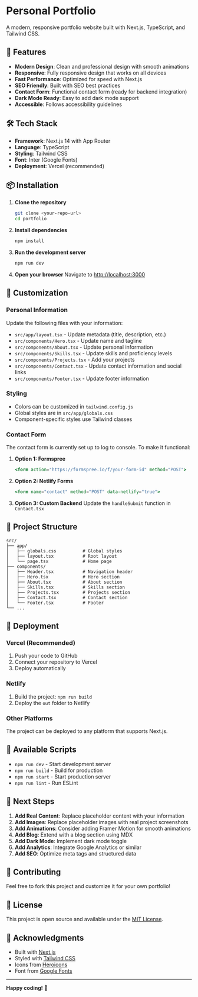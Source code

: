 # Personal Portfolio

A modern, responsive portfolio website built with Next.js, TypeScript, and Tailwind CSS.

## 🚀 Features

- **Modern Design**: Clean and professional design with smooth animations
- **Responsive**: Fully responsive design that works on all devices
- **Fast Performance**: Optimized for speed with Next.js
- **SEO Friendly**: Built with SEO best practices
- **Contact Form**: Functional contact form (ready for backend integration)
- **Dark Mode Ready**: Easy to add dark mode support
- **Accessible**: Follows accessibility guidelines

## 🛠️ Tech Stack

- **Framework**: Next.js 14 with App Router
- **Language**: TypeScript
- **Styling**: Tailwind CSS
- **Font**: Inter (Google Fonts)
- **Deployment**: Vercel (recommended)

## 📦 Installation

1. **Clone the repository**
   ```bash
   git clone <your-repo-url>
   cd portfolio
   ```

2. **Install dependencies**
   ```bash
   npm install
   ```

3. **Run the development server**
   ```bash
   npm run dev
   ```

4. **Open your browser**
   Navigate to [http://localhost:3000](http://localhost:3000)

## 🎨 Customization

### Personal Information
Update the following files with your information:

- `src/app/layout.tsx` - Update metadata (title, description, etc.)
- `src/components/Hero.tsx` - Update name and tagline
- `src/components/About.tsx` - Update personal information
- `src/components/Skills.tsx` - Update skills and proficiency levels
- `src/components/Projects.tsx` - Add your projects
- `src/components/Contact.tsx` - Update contact information and social links
- `src/components/Footer.tsx` - Update footer information

### Styling
- Colors can be customized in `tailwind.config.js`
- Global styles are in `src/app/globals.css`
- Component-specific styles use Tailwind classes

### Contact Form
The contact form is currently set up to log to console. To make it functional:

1. **Option 1: Formspree**
   ```jsx
   <form action="https://formspree.io/f/your-form-id" method="POST">
   ```

2. **Option 2: Netlify Forms**
   ```jsx
   <form name="contact" method="POST" data-netlify="true">
   ```

3. **Option 3: Custom Backend**
   Update the `handleSubmit` function in `Contact.tsx`

## 📁 Project Structure

```
src/
├── app/
│   ├── globals.css          # Global styles
│   ├── layout.tsx           # Root layout
│   └── page.tsx             # Home page
├── components/
│   ├── Header.tsx           # Navigation header
│   ├── Hero.tsx             # Hero section
│   ├── About.tsx            # About section
│   ├── Skills.tsx           # Skills section
│   ├── Projects.tsx         # Projects section
│   ├── Contact.tsx          # Contact section
│   └── Footer.tsx           # Footer
└── ...
```

## 🚀 Deployment

### Vercel (Recommended)
1. Push your code to GitHub
2. Connect your repository to Vercel
3. Deploy automatically

### Netlify
1. Build the project: `npm run build`
2. Deploy the `out` folder to Netlify

### Other Platforms
The project can be deployed to any platform that supports Next.js.

## 📝 Available Scripts

- `npm run dev` - Start development server
- `npm run build` - Build for production
- `npm run start` - Start production server
- `npm run lint` - Run ESLint

## 🎯 Next Steps

1. **Add Real Content**: Replace placeholder content with your information
2. **Add Images**: Replace placeholder images with real project screenshots
3. **Add Animations**: Consider adding Framer Motion for smooth animations
4. **Add Blog**: Extend with a blog section using MDX
5. **Add Dark Mode**: Implement dark mode toggle
6. **Add Analytics**: Integrate Google Analytics or similar
7. **Add SEO**: Optimize meta tags and structured data

## 🤝 Contributing

Feel free to fork this project and customize it for your own portfolio!

## 📄 License

This project is open source and available under the [MIT License](LICENSE).

## 🙏 Acknowledgments

- Built with [Next.js](https://nextjs.org/)
- Styled with [Tailwind CSS](https://tailwindcss.com/)
- Icons from [Heroicons](https://heroicons.com/)
- Font from [Google Fonts](https://fonts.google.com/)

---

**Happy coding! 🎉** 